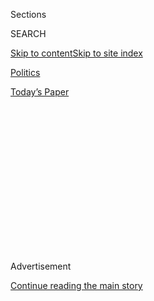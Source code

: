 <div id="app">

<div>

<div>

<div>

<div class="NYTAppHideMasthead css-1q2w90k e1suatyy0">

<div class="section css-ui9rw0 e1suatyy2">

<div class="css-eph4ug er09x8g0">

<div class="css-6n7j50">

</div>

<span class="css-1dv1kvn">Sections</span>

<div class="css-10488qs">

<span class="css-1dv1kvn">SEARCH</span>

</div>

[Skip to content](#site-content)[Skip to site
index](#site-index)

</div>

<div id="masthead-section-label" class="css-1wr3we4 eaxe0e00">

[Politics](https://www.nytimes3xbfgragh.onion/section/politics)

</div>

<div class="css-10698na e1huz5gh0">

</div>

</div>

<div id="masthead-bar-one" class="section hasLinks css-15hmgas e1csuq9d3">

<div class="css-uqyvli e1csuq9d0">

</div>

<div class="css-1uqjmks e1csuq9d1">

</div>

<div class="css-9e9ivx">

[](https://myaccount.nytimes3xbfgragh.onion/auth/login?response_type=cookie&client_id=vi)

</div>

<div class="css-1bvtpon e1csuq9d2">

[Today’s
Paper](https://www.nytimes3xbfgragh.onion/section/todayspaper)

</div>

</div>

</div>

</div>

<div data-aria-hidden="false">

<div id="site-content" data-role="main">

<div>

<div class="css-1aor85t" style="opacity:0.000000001;z-index:-1;visibility:hidden">

<div class="css-1hqnpie">

<div class="css-epjblv">

<span class="css-17xtcya">[Politics](/section/politics)</span><span class="css-x15j1o">|</span><span class="css-fwqvlz">Kamala
Harris Is (Again) Interrupted While Pressing a Senate
Witness</span>

</div>

<div class="css-k008qs">

<div class="css-1iwv8en">

<span class="css-18z7m18"></span>

<div>

</div>

</div>

<span class="css-1n6z4y">https://nyti.ms/2smslqj</span>

<div class="css-1705lsu">

<div class="css-4xjgmj">

<div class="css-4skfbu" data-role="toolbar" data-aria-label="Social Media Share buttons, Save button, and Comments Panel with current comment count" data-testid="share-tools">

  - 
  - 
  - 
  - 
    
    <div class="css-6n7j50">
    
    </div>

  - 

</div>

</div>

</div>

</div>

</div>

</div>

<div class="css-13pd83m">

</div>

<div id="top-wrapper" class="css-1sy8kpn">

<div id="top-slug" class="css-l9onyx">

Advertisement

</div>

[Continue reading the main
story](#after-top)

<div class="ad top-wrapper" style="text-align:center;height:100%;display:block;min-height:250px">

<div id="top" class="place-ad" data-position="top" data-size-key="top">

</div>

</div>

<div id="after-top">

</div>

</div>

<div id="sponsor-wrapper" class="css-1hyfx7x">

<div id="sponsor-slug" class="css-19vbshk">

Supported by

</div>

[Continue reading the main
story](#after-sponsor)

<div id="sponsor" class="ad sponsor-wrapper" style="text-align:center;height:100%;display:block">

</div>

<div id="after-sponsor">

</div>

</div>

<div class="css-1vkm6nb ehdk2mb0">

# Kamala Harris Is (Again) Interrupted While Pressing a Senate Witness

</div>

![<span class="css-16f3y1r e13ogyst0">Senator Kamala Harris and Attorney
General Jeff Sessions had a contentious back and forth at a Senate
Intelligence hearing, at which Senator Richard Burr, the committee
chairman, had to weigh
in.</span><span class="css-cch8ym"><span class="css-1dv1kvn">Credit</span><span class="css-cnj6d5 e1z0qqy90" itemprop="copyrightHolder"><span class="css-1ly73wi e1tej78p0">Credit...</span><span>Stephen
Crowley/The New York
Times</span></span></span>](https://static01.graylady3jvrrxbe.onion/images/2017/06/22/us/14kamala-vid/14kamala-vid-videoSixteenByNine3000.jpg)

<div class="css-xt80pu e12qa4dv0">

<div class="css-18e8msd">

<div class="css-vp77d3 epjyd6m0">

<div class="css-1baulvz">

By [<span class="css-1baulvz last-byline" itemprop="name">Katie
Rogers</span>](http://www.nytimes3xbfgragh.onion/by/katie-rogers)

</div>

</div>

  - June 13,
    2017

  - 
    
    <div class="css-4xjgmj">
    
    <div class="css-d8bdto" data-role="toolbar" data-aria-label="Social Media Share buttons, Save button, and Comments Panel with current comment count" data-testid="share-tools">
    
      - 
      - 
      - 
      - 
        
        <div class="css-6n7j50">
        
        </div>
    
      - 
    
    </div>
    
    </div>

</div>

</div>

<div class="section meteredContent css-1r7ky0e" name="articleBody" itemprop="articleBody">

<div class="css-1fanzo5 StoryBodyCompanionColumn">

<div class="css-53u6y8">

Senator Kamala Harris, Democrat of California, was cut off by Republican
senators on Tuesday as she questioned Attorney General Jeff Sessions
during the latest high-profile Senate Intelligence Committee hearing in
its investigation into Russian election interference.

Ms. Harris, a former prosecutor, employs a rapid-fire questioning pace
more commonly seen in courtrooms — a style that at times has her
interrupting witnesses, which is frowned upon in the Senate, where
decorum is still prized. But the moments were notable as the second time
in a week that Ms. Harris, who is of Indian and Jamaican descent and is
the only minority woman on the committee, was interrupted by two male
colleagues during a hearing.

Last Wednesday, Ms. Harris [was interrupted
by](https://www.washingtonpost.com/politics/congress/gop-senator-admonishes-democrat-for-persistent-questioning/2017/06/07/85ff2b52-4bcd-11e7-987c-42ab5745db2e_story.html?utm_term=.be2eaf992797)
Senator Richard M. Burr, Republican of North Carolina and the chairman
of the committee, and Senator John McCain, Republican of Arizona, as she
tried to question the deputy attorney general, Rod J. Rosenstein. On
Tuesday, the two again interjected as she questioned Mr. Sessions over
his role as campaign surrogate for President Trump and contact with
Russian officials.

“I’m not able to be rushed this fast,” a visibly flustered Mr. Sessions
said to Ms. Harris at one point. “It makes me nervous.”

</div>

</div>

<div class="css-1fanzo5 StoryBodyCompanionColumn">

<div class="css-53u6y8">

When Ms. Harris then pressed Mr. Sessions on a Justice Department policy
he cited as his rationale for not answering questions, Mr. McCain spoke
up.

“Chairman,” Mr. McCain said, “the witness should be allowed to answer
the question.”

Mr. Burr responded: “Senators will allow the chair to control the
hearing. Senator Harris, let him answer.”

Several observers saw a case of sexism, and some suggested possible
racial undertones.

</div>

</div>

<div class="css-cfo9c3">

</div>

<div class="css-cfo9c3">

</div>

<div class="css-cfo9c3">

</div>

<div class="css-1fanzo5 StoryBodyCompanionColumn">

<div class="css-53u6y8">

Supporters of Ms. Harris compared the episode to the exchange last week,
when Mr. Burr and Mr. McCain admonished her for not affording Mr.
Rosenstein the time to answer a question.

Ms. Harris was asking whether Mr. Rosenstein would give unlimited
authority to [Robert S. Mueller
III](https://www.nytimes3xbfgragh.onion/2017/05/17/us/politics/robert-mueller-special-counsel-russia-investigation.html),
the special counsel appointed in May to investigate possible ties
between the Trump campaign and Russian officials, when Mr. Burr and Mr.
McCain interjected.

“The chair is going to exercise the right to allow the witnesses to
answer the question, and the committee is on notice to provide the
witnesses the courtesy — which has not been extended all the way across
— extend the courtesy for questions to get answered,” Mr. Burr said at
the time.

Asked to comment on Tuesday’s exchanges, a spokesman for Ms. Harris
pointed to her Twitter account: “It’s unacceptable that Sessions — the
top law enforcement official in the country — cannot name his legal
basis for evading questions,” she
[wrote](https://twitter.com/SenKamalaHarris/status/874737698233344001).

Democratic senators and left-leaning supporters have pounced on the
opportunity to argue against these high-drama exchanges, often turning
them into Twitter gold.

</div>

</div>

<div class="css-cfo9c3">

</div>

<div class="css-1fanzo5 StoryBodyCompanionColumn">

<div class="css-53u6y8">

Senator Elizabeth Warren, Democrat of Massachusetts, endured the
spotlight in February when she was cut off by a Republican: “Silencing
@SenKamalaHarris for not being ‘courteous’ enough is just unbelievable,”
[Ms. Warren
tweeted](https://twitter.com/SenWarren/status/872514688390713345) last
Wednesday. “Keep fighting, Kamala\! \#NeverthelessShePersisted”

</div>

</div>

![<span class="css-16f3y1r e13ogyst0">Attorney General Jeff Sessions
took questions from the Senate Intelligence Committee on Tuesday.
Democrats took issue with his refusing to answer certain questions on
the basis of executive
privilege.</span><span class="css-cch8ym"><span class="css-1dv1kvn">Credit</span><span class="css-cnj6d5 e1z0qqy90" itemprop="copyrightHolder"><span class="css-1ly73wi e1tej78p0">Credit...</span><span>Eric
Thayer for The New York
Times</span></span></span>](https://static01.graylady3jvrrxbe.onion/images/2017/06/14/us/14sessions-testifiesvid/14sessions-testifiesvid-videoSixteenByNine3000.jpg)

<div class="css-1fanzo5 StoryBodyCompanionColumn">

<div class="css-53u6y8">

This time, a male colleague, Senator Ron Wyden, Democrat of Oregon,
spoke up.

“Again, @SenKamalaHarris was doing her job,” Mr. Wyden [wrote on
Tuesday](https://twitter.com/RonWyden/status/874737345509163009). “She
was interrupted for asking tough questions. I was not interrupted.”

Later on Tuesday night, Ms. Harris [sent
another](https://twitter.com/KamalaHarris/status/874769055340793858)
Twitter missive: “The women of the United States Senate will not be
silenced when seeking the truth,” she wrote, before asking her
supporters to donate.

**Here is a partial transcript of Ms. Harris’s exchange with Mr.
Sessions.**

HARRIS: “Is that policy in writing somewhere?”

SESSIONS: “I think so.”

HARRIS: “So did you not consult it before you came before this committee
knowing we would ask you questions about that?”

SESSIONS: “Well, we talked about it. The policy is based ...”

HARRIS: “Did you ask that it would be shown to you?”

</div>

</div>

<div class="css-1fanzo5 StoryBodyCompanionColumn">

<div class="css-53u6y8">

SESSIONS: “The policy is based on the principle that the president …”

HARRIS: “Sir, I’m not asking about the principle. I am asking, when you
knew you would be asked these questions and you would rely on that
policy, did you not ask your staff to show you the policy that would be
the basis for you refusing to answer the majority of questions that have
been asked of you?”

McCAIN: “Chairman, the witness should be allowed to answer the
question.”

BURR: “Senators will allow the chair to control the hearing. Senator
Harris, let him answer.”

</div>

</div>

</div>

<div>

</div>

<div>

</div>

<div>

</div>

<div>

<div id="bottom-wrapper" class="css-1ede5it">

<div id="bottom-slug" class="css-l9onyx">

Advertisement

</div>

[Continue reading the main
story](#after-bottom)

<div id="bottom" class="ad bottom-wrapper" style="text-align:center;height:100%;display:block;min-height:90px">

</div>

<div id="after-bottom">

</div>

</div>

</div>

</div>

</div>

## Site Index

<div>

</div>

## Site Information Navigation

  - [© <span>2020</span> <span>The New York Times
    Company</span>](https://help.nytimes3xbfgragh.onion/hc/en-us/articles/115014792127-Copyright-notice)

<!-- end list -->

  - [NYTCo](https://www.nytco.com/)
  - [Contact
    Us](https://help.nytimes3xbfgragh.onion/hc/en-us/articles/115015385887-Contact-Us)
  - [Work with us](https://www.nytco.com/careers/)
  - [Advertise](https://nytmediakit.com/)
  - [T Brand Studio](http://www.tbrandstudio.com/)
  - [Your Ad
    Choices](https://www.nytimes3xbfgragh.onion/privacy/cookie-policy#how-do-i-manage-trackers)
  - [Privacy](https://www.nytimes3xbfgragh.onion/privacy)
  - [Terms of
    Service](https://help.nytimes3xbfgragh.onion/hc/en-us/articles/115014893428-Terms-of-service)
  - [Terms of
    Sale](https://help.nytimes3xbfgragh.onion/hc/en-us/articles/115014893968-Terms-of-sale)
  - [Site
    Map](https://spiderbites.nytimes3xbfgragh.onion)
  - [Help](https://help.nytimes3xbfgragh.onion/hc/en-us)
  - [Subscriptions](https://www.nytimes3xbfgragh.onion/subscription?campaignId=37WXW)

</div>

</div>

</div>

</div>
